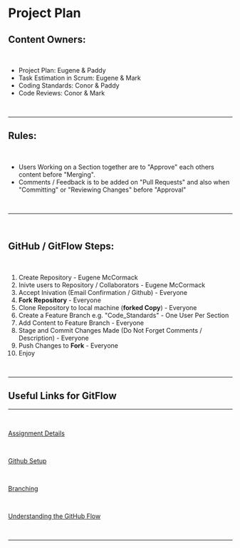 # Project Plan

## Content Owners:

<br>

* Project Plan: Eugene & Paddy
* Task Estimation in Scrum: Eugene & Mark
* Coding Standards: Conor & Paddy
* Code Reviews: Conor & Mark

<br>

---
## Rules:

<br>

* Users Working on a Section together are to "Approve" each others content before "Merging".
* Comments / Feedback is to be added on "Pull Requests" and also when "Committing" or "Reviewing Changes" before "Approval"


<br>

---

<br>

## GitHub / GitFlow Steps:

<br>

1. Create Repository - Eugene McCormack
2. Inivte users to Repository / Collaborators - Eugene McCormack
3. Accept Inivation (Email Confirmation / Github) - Everyone
4. **Fork Repository** - Everyone
5. Clone Repository to local machine (**forked Copy**) - Everyone
6. Create a Feature Branch e.g. "Code_Standards" - One User Per Section
7. Add Content to Feature Branch - Everyone
8. Stage and Commit Changes Made (Do Not Forget Comments / Description) - Everyone
9. Push Changes to **Fork** - Everyone
10. Enjoy

<br>

---

## Useful Links for GitFlow
---

<br>

[Assignment Details](https://1drv.ms/w/s!Ap4JPbfie2zTg7I12fy6V3s3fmqqVw?e=MxFjr1)

<br>

[Github Setup](https://github.com/neiloconnor/git-flow-exercise/blob/master/walkthrough/1-setup.md)

<br>

[Branching](https://github.com/neiloconnor/git-flow-exercise/blob/master/walkthrough/2-feature-branches.md)

<br>

[Understanding the GitHub Flow](https://guides.github.com/introduction/flow/)

<br>

---




